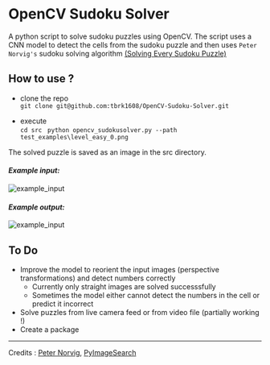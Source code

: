 # OpenCV Sudoku Solver

A python script to solve sudoku puzzles using OpenCV. The script uses a CNN model to detect the cells from the sudoku puzzle and then uses ```Peter Norvig's``` sudoku solving algorithm [(Solving Every Sudoku Puzzle)](https://norvig.com/sudoku.html)

## How to use ?

- clone the repo <br>
```git clone git@github.com:tbrk1608/OpenCV-Sudoku-Solver.git```

- execute <br>
```cd src ```
```python opencv_sudokusolver.py --path test_examples\level_easy_0.png```

The solved puzzle is saved as an image in the src directory.

#### *Example input:*<br>
![example_input](/src/test_examples/level_easy_0.png)

#### *Example output:*<br>
![example_input](/src/solved_level_easy_0.png)


## To Do

- Improve the model to reorient the input images (perspective transformations) and detect numbers correctly
    - Currently only straight images are solved successsfully
    - Sometimes the model either cannot detect the numbers in the cell or predict it incorrect
- Solve puzzles from live camera feed or from video file (partially working !)
- Create a package

---
Credits : [Peter Norvig](https://norvig.com/), [PyImageSearch](https://pyimagesearch.com/)
